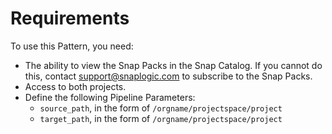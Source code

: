 # Requirements

To use this Pattern, you need:

* The ability to view the Snap Packs in the Snap Catalog. If you cannot do this, contact [support@snaplogic.com](mailto:support@snaplogic.com) to subscribe to the Snap Packs.
* Access to both projects.
* Define the following Pipeline Parameters:
  * `source_path`, in the form of `/orgname/projectspace/project`
  * `target_path`, in the form of `/orgname/projectspace/project`



